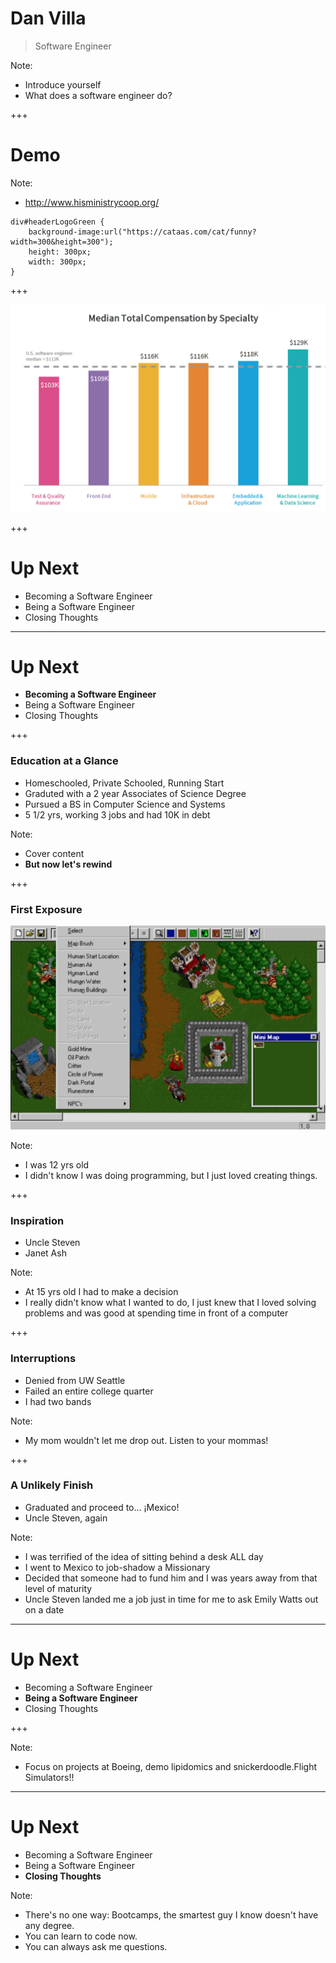 # Dan Villa
> Software Engineer

Note:
* Introduce yourself
* What does a software engineer do?

+++

# Demo

Note:
* http://www.hisministrycoop.org/
```
div#headerLogoGreen {
    background-image:url("https://cataas.com/cat/funny?width=300&height=300");
    height: 300px;
    width: 300px;
}
```

+++

![](img/types-and-salaries.png)

+++

# Up Next

* Becoming a Software Engineer
* Being a Software Engineer
* Closing Thoughts

--- 

# Up Next

* **Becoming a Software Engineer**
* Being a Software Engineer
* Closing Thoughts

+++

### Education at a Glance

* Homeschooled, Private Schooled, Running Start
* Graduted with a 2 year Associates of Science Degree
* Pursued a BS in Computer Science and Systems
* 5 1/2 yrs, working 3 jobs and had 10K in debt

Note:
* Cover content
* **But now let's rewind**

+++

### First Exposure

![](img/warcraft-map-editor.png)

Note:
* I was 12 yrs old
* I didn't know I was doing programming, but I just loved creating things.

+++

### Inspiration

* Uncle Steven
* Janet Ash

Note:
* At 15 yrs old I had to make a decision
* I really didn't know what I wanted to do, I just knew that I loved solving problems and was good at spending time in front of a computer

+++

### Interruptions

* Denied from UW Seattle
* Failed an entire college quarter 
* I had two bands

Note:
* My mom wouldn't let me drop out. Listen to your mommas!

+++

### A Unlikely Finish

* Graduated and proceed to... ¡Mexico!
* Uncle Steven, again

Note:
* I was terrified of the idea of sitting behind a desk ALL day
* I went to Mexico to job-shadow a Missionary
* Decided that someone had to fund him and I was years away from that level of maturity
* Uncle Steven landed me a job just in time for me to ask Emily Watts out on a date

---

# Up Next

* Becoming a Software Engineer
* **Being a Software Engineer**
* Closing Thoughts

+++


Note:
* Focus on projects at Boeing, demo lipidomics and snickerdoodle.Flight Simulators!!

---

# Up Next

* Becoming a Software Engineer
* Being a Software Engineer
* **Closing Thoughts**

Note:

* There's no one way: Bootcamps, the smartest guy I know doesn't have any degree.
* You can learn to code now.
* You can always ask me questions.